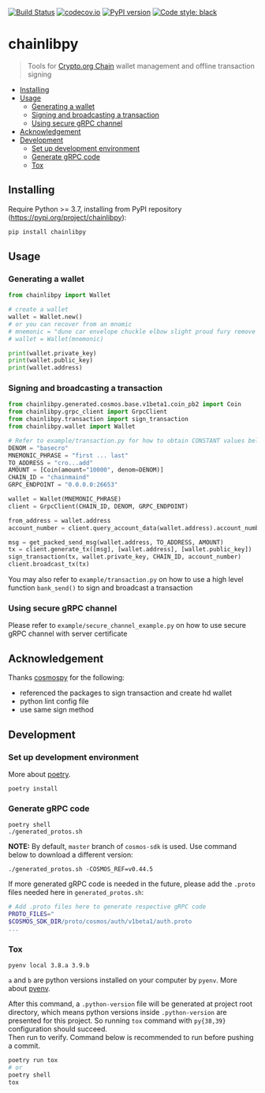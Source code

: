 [![Build Status](https://travis-ci.com/crypto-org-chain/chainlibpy.svg?branch=master)](https://travis-ci.com//chainlibpy)
[![codecov.io](https://codecov.io/gh/crypto-org-chain/chainlibpy/branch/master/graph/badge.svg)](https://codecov.io/gh/crypto-org-chain/chainlibpy)
[![PyPI version](https://img.shields.io/pypi/v/chainlibpy)](https://pypi.org/project/chainlibpy)
[![Code style: black](https://img.shields.io/badge/code%20style-black-000000.svg)](https://github.com/psf/black)

# chainlibpy

> Tools for [Crypto.org Chain](https://github.com/crypto-org-chain/chain-main) wallet management and offline transaction signing

<!-- mdformat-toc start --slug=github --maxlevel=6 --minlevel=2 -->

- [Installing](#installing)
- [Usage](#usage)
  - [Generating a wallet](#generating-a-wallet)
  - [Signing and broadcasting a transaction](#signing-and-broadcasting-a-transaction)
  - [Using secure gRPC channel](#using-secure-grpc-channel)
- [Acknowledgement](#acknowledgement)
- [Development](#development)
  - [Set up development environment](#set-up-development-environment)
  - [Generate gRPC code](#generate-grpc-code)
  - [Tox](#tox)

<!-- mdformat-toc end -->

## Installing<a name="installing"></a>

Require Python >= 3.7, installing from PyPI repository (https://pypi.org/project/chainlibpy):

```bash
pip install chainlibpy
```

## Usage<a name="usage"></a>

### Generating a wallet<a name="generating-a-wallet"></a>

```python
from chainlibpy import Wallet

# create a wallet
wallet = Wallet.new()
# or you can recover from an mnomic
# mnemonic = "dune car envelope chuckle elbow slight proud fury remove candy uphold puzzle call select sibling sport gadget please want vault glance verb damage gown"
# wallet = Wallet(mnemonic)

print(wallet.private_key)
print(wallet.public_key)
print(wallet.address)
```

### Signing and broadcasting a transaction<a name="signing-and-broadcasting-a-transaction"></a>

```python
from chainlibpy.generated.cosmos.base.v1beta1.coin_pb2 import Coin
from chainlibpy.grpc_client import GrpcClient
from chainlibpy.transaction import sign_transaction
from chainlibpy.wallet import Wallet

# Refer to example/transaction.py for how to obtain CONSTANT values below
DENOM = "basecro"
MNEMONIC_PHRASE = "first ... last"
TO_ADDRESS = "cro...add"
AMOUNT = [Coin(amount="10000", denom=DENOM)]
CHAIN_ID = "chainmaind"
GRPC_ENDPOINT = "0.0.0.0:26653"

wallet = Wallet(MNEMONIC_PHRASE)
client = GrpcClient(CHAIN_ID, DENOM, GRPC_ENDPOINT)

from_address = wallet.address
account_number = client.query_account_data(wallet.address).account_number

msg = get_packed_send_msg(wallet.address, TO_ADDRESS, AMOUNT)
tx = client.generate_tx([msg], [wallet.address], [wallet.public_key])
sign_transaction(tx, wallet.private_key, CHAIN_ID, account_number)
client.broadcast_tx(tx)
```

You may also refer to `example/transaction.py` on how to use a high level function `bank_send()` to sign and broadcast a transaction

### Using secure gRPC channel<a name="using-secure-grpc-channel"></a>

Please refer to `example/secure_channel_example.py` on how to use secure gRPC channel with server certificate

## Acknowledgement<a name="acknowledgement"></a>

Thanks [cosmospy](https://github.com/hukkinj1/cosmospy) for the following:

- referenced the packages to sign transaction and create hd wallet
- python lint config file
- use same sign method

## Development<a name="development"></a>

### Set up development environment<a name="set-up-development-environment"></a>

More about [poetry](https://python-poetry.org/docs/).

```
poetry install
```

### Generate gRPC code<a name="generate-grpc-code"></a>

```
poetry shell
./generated_protos.sh
```

**NOTE:** By default, `master` branch of `cosmos-sdk` is used. Use command below to download a different version:

```
./generated_protos.sh -COSMOS_REF=v0.44.5
```

If more generated gRPC code is needed in the future, please add the `.proto` files needed here in `generated_protos.sh`:

```bash
# Add .proto files here to generate respective gRPC code
PROTO_FILES="
$COSMOS_SDK_DIR/proto/cosmos/auth/v1beta1/auth.proto
...
```

### Tox<a name="tox"></a>

```
pyenv local 3.8.a 3.9.b
```

`a` and `b` are python versions installed on your computer by `pyenv`. More about [pyenv](https://github.com/pyenv/pyenv).

After this command, a `.python-version` file will be generated at project root directory, which means python versions inside `.python-version` are presented for this project. So running `tox` command with `py{38,39}` configuration should succeed.\
Then run to verify. Command below is recommended to run before pushing a commit.

```sh
poetry run tox
# or
poetry shell
tox
```
